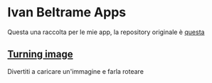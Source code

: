 # Ivan Beltrame Apps
Questa una raccolta per le mie app, la repository originale è [questa](https://github.com/Imperatore1003/apps/)

## [Turning image](https://apps.ivanbeltrame.com/turn/)
Divertiti a caricare un'immagine e farla roteare